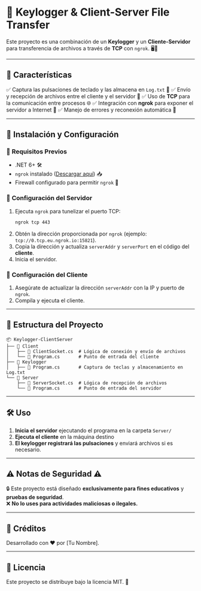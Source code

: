 # 🔑 Keylogger & Client-Server File Transfer

Este proyecto es una combinación de un **Keylogger** y un **Cliente-Servidor** para transferencia de archivos a través de **TCP** con `ngrok`. 🖥️💾

---

## 📌 **Características**
✅ Captura las pulsaciones de teclado y las almacena en `Log.txt` 📜
✅ Envío y recepción de archivos entre el cliente y el servidor 📡
✅ Uso de **TCP** para la comunicación entre procesos 🌐
✅ Integración con **ngrok** para exponer el servidor a Internet 🔗
✅ Manejo de errores y reconexión automática 🚦

---

## 🚀 **Instalación y Configuración**

### 🔹 **Requisitos Previos**
- .NET 6+ 🛠️
- `ngrok` instalado ([Descargar aquí](https://ngrok.com/download)) 📥
- Firewall configurado para permitir `ngrok` 📶

### 🔹 **Configuración del Servidor**
1. Ejecuta `ngrok` para tunelizar el puerto TCP:
   ```sh
   ngrok tcp 443
   ```
2. Obtén la dirección proporcionada por `ngrok` (ejemplo: `tcp://0.tcp.eu.ngrok.io:15821`).
3. Copia la dirección y actualiza `serverAddr` y `serverPort` en el código del **cliente**.
4. Inicia el servidor.

### 🔹 **Configuración del Cliente**
1. Asegúrate de actualizar la dirección `serverAddr` con la IP y puerto de `ngrok`.
2. Compila y ejecuta el cliente.

---

## 📂 **Estructura del Proyecto**
```plaintext
📦 Keylogger-ClientServer
├── 📂 Client
│   ├── 🔹 ClientSocket.cs  # Lógica de conexión y envío de archivos
│   └── 🔹 Program.cs       # Punto de entrada del cliente
├── 📂 Keylogger
│   ├── 🔹 Program.cs       # Captura de teclas y almacenamiento en Log.txt
└── 📂 Server
    ├── 🔹 ServerSocket.cs  # Lógica de recepción de archivos
    └── 🔹 Program.cs       # Punto de entrada del servidor
```

---

## 🛠 **Uso**
1. **Inicia el servidor** ejecutando el programa en la carpeta `Server/`
2. **Ejecuta el cliente** en la máquina destino
3. **El keylogger registrará las pulsaciones** y enviará archivos si es necesario.

---

## ⚠️ **Notas de Seguridad** ⚠️
🔒 Este proyecto está diseñado **exclusivamente para fines educativos** y **pruebas de seguridad**.  
❌ **No lo uses para actividades maliciosas o ilegales.**

---

## 📌 **Créditos**
Desarrollado con ❤️ por [Tu Nombre].

---

## 📜 **Licencia**
Este proyecto se distribuye bajo la licencia MIT. 📄

